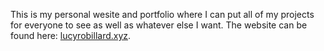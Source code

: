 This is my personal wesite and portfolio where I can put all of my projects for everyone to see as well as whatever else I want. The website can be found here: [lucyrobillard.xyz](https://lucyrobillard.xyz).
